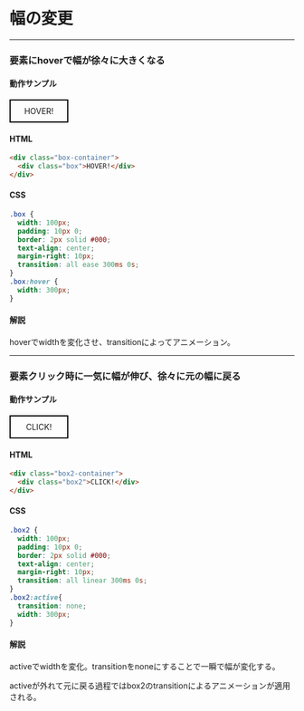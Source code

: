 # 幅の変更

---

### 要素にhoverで幅が徐々に大きくなる

#### 動作サンプル

<style>
  .box {
    width: 100px;
    padding: 10px 0;
    border: 2px solid #000;
    text-align: center;
    margin-right: 10px;
    transition: all ease 1s 0s;
  }
  .box:hover {
    width: 300px;
  }
</style>

<div class="box-container">
  <div class="box">HOVER!</div>
</div>

#### HTML
```html
<div class="box-container">
  <div class="box">HOVER!</div>
</div>
```

#### CSS
```css
.box {
  width: 100px;
  padding: 10px 0;
  border: 2px solid #000;
  text-align: center;
  margin-right: 10px;
  transition: all ease 300ms 0s;
}
.box:hover {
  width: 300px;
}
```

#### 解説
hoverでwidthを変化させ、transitionによってアニメーション。

---

### 要素クリック時に一気に幅が伸び、徐々に元の幅に戻る

#### 動作サンプル

<style>
  .box2 {
    width: 100px;
    padding: 10px 0;
    border: 2px solid #000;
    text-align: center;
    margin-right: 10px;
    transition: all linear 1s 0s;
  }
  .box2:active {
    transition: none;
    width: 300px;
  }
</style>

<div class="box2-container">
  <div class="box2">CLICK!</div>
</div>

#### HTML
```html
<div class="box2-container">
  <div class="box2">CLICK!</div>
</div>
```

#### CSS
```css
.box2 {
  width: 100px;
  padding: 10px 0;
  border: 2px solid #000;
  text-align: center;
  margin-right: 10px;
  transition: all linear 300ms 0s;
}
.box2:active{
  transition: none;
  width: 300px;
}
```

#### 解説
activeでwidthを変化。transitionをnoneにすることで一瞬で幅が変化する。

activeが外れて元に戻る過程ではbox2のtransitionによるアニメーションが適用される。
